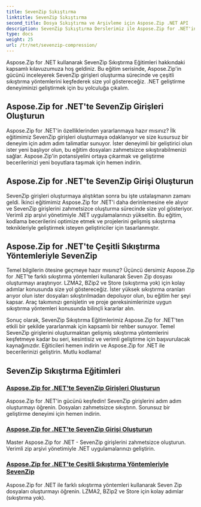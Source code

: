 ```yaml
---
title: SevenZip Sıkıştırma
linktitle: SevenZip Sıkıştırma
second_title: Dosya Sıkıştırma ve Arşivleme için Aspose.Zip .NET API
description: SevenZip Sıkıştırma Derslerimiz ile Aspose.Zip for .NET'in potansiyelini ortaya çıkarın. Zahmetsizce SevenZip girişleri oluşturun ve çeşitli sıkıştırma yöntemlerini keşfedin.
type: docs
weight: 25
url: /tr/net/sevenzip-compression/
---
```



Aspose.Zip for .NET kullanarak SevenZip Sıkıştırma Eğitimleri hakkındaki kapsamlı kılavuzumuza hoş geldiniz. Bu eğitim serisinde, Aspose.Zip'in gücünü inceleyerek SevenZip girişleri oluşturma sürecinde ve çeşitli sıkıştırma yöntemlerini keşfederek size yol göstereceğiz. .NET geliştirme deneyiminizi geliştirmek için bu yolculuğa çıkalım.

## Aspose.Zip for .NET'te SevenZip Girişleri Oluşturun

Aspose.Zip for .NET'in özelliklerinden yararlanmaya hazır mısınız? İlk eğitimimiz SevenZip girişleri oluşturmaya odaklanıyor ve size kusursuz bir deneyim için adım adım talimatlar sunuyor. İster deneyimli bir geliştirici olun ister yeni başlıyor olun, bu eğitim dosyaları zahmetsizce sıkıştırabilmenizi sağlar. Aspose.Zip'in potansiyelini ortaya çıkarmak ve geliştirme becerilerinizi yeni boyutlara taşımak için hemen indirin.

## Aspose.Zip for .NET'te SevenZip Girişi Oluşturun

SevenZip girişleri oluşturmaya alıştıktan sonra bu işte ustalaşmanın zamanı geldi. İkinci eğitimimiz Aspose.Zip for .NET'i daha derinlemesine ele alıyor ve SevenZip girişlerini zahmetsizce oluşturma sürecinde size yol gösteriyor. Verimli zip arşivi yönetimiyle .NET uygulamalarınızı yükseltin. Bu eğitim, kodlama becerilerini optimize etmek ve projelerini gelişmiş sıkıştırma teknikleriyle geliştirmek isteyen geliştiriciler için tasarlanmıştır.

## Aspose.Zip for .NET'te Çeşitli Sıkıştırma Yöntemleriyle SevenZip

Temel bilgilerin ötesine geçmeye hazır mısınız? Üçüncü dersimiz Aspose.Zip for .NET'te farklı sıkıştırma yöntemleri kullanarak Seven Zip dosyası oluşturmayı araştırıyor. LZMA2, BZip2 ve Store (sıkıştırma yok) için kolay adımlar konusunda size yol göstereceğiz. İster yüksek sıkıştırma oranları arıyor olun ister dosyaları sıkıştırılmadan depoluyor olun, bu eğitim her şeyi kapsar. Araç takımınızı genişletin ve proje gereksinimlerinize uygun sıkıştırma yöntemleri konusunda bilinçli kararlar alın.

Sonuç olarak, SevenZip Sıkıştırma Eğitimlerimiz Aspose.Zip for .NET'ten etkili bir şekilde yararlanmak için kapsamlı bir rehber sunuyor. Temel SevenZip girişlerini oluşturmaktan gelişmiş sıkıştırma yöntemlerini keşfetmeye kadar bu seri, kesintisiz ve verimli geliştirme için başvurulacak kaynağınızdır. Eğiticileri hemen indirin ve Aspose.Zip for .NET ile becerilerinizi geliştirin. Mutlu kodlama!
## SevenZip Sıkıştırma Eğitimleri
### [Aspose.Zip for .NET'te SevenZip Girişleri Oluşturun](./create-sevenzip-entries/)
Aspose.Zip for .NET'in gücünü keşfedin! SevenZip girişlerini adım adım oluşturmayı öğrenin. Dosyaları zahmetsizce sıkıştırın. Sorunsuz bir geliştirme deneyimi için hemen indirin.
### [Aspose.Zip for .NET'te SevenZip Girişi Oluşturun](./create-sevenzip-entry/)
Master Aspose.Zip for .NET - SevenZip girişlerini zahmetsizce oluşturun. Verimli zip arşivi yönetimiyle .NET uygulamalarınızı geliştirin.
### [Aspose.Zip for .NET'te Çeşitli Sıkıştırma Yöntemleriyle SevenZip](./sevenzip-various-compression-methods/)
Aspose.Zip for .NET ile farklı sıkıştırma yöntemleri kullanarak Seven Zip dosyaları oluşturmayı öğrenin. LZMA2, BZip2 ve Store için kolay adımlar (sıkıştırma yok).